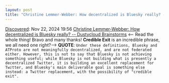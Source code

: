 ```yaml
---
layout: post
title: "Christine Lemmer-Webber: How decentralized is Bluesky really? -- Dustycloud Brainstorms"
---
```

[Discovered](http://rolandtanglao.com/2020/07/29/p1-blogthis-checkvist-list-links-to-blog/): Nov 22, 2024 19:56 [Christine Lemmer-Webber: How decentralized is Bluesky really? -- Dustycloud Brainstorms](https://dustycloud.org/blog/how-decentralized-is-bluesky/) <-- Read the whole thing! Bravo and many thanks! **Credible Exit** is an incredible phrase, we all need one right?--> **QUOTE**: `Under these definitions, Bluesky and ATProto are not meaningfully decentralized, and are not federated either. However, this is not to say that Bluesky is not achieving something useful; while Bluesky is not building what is presently a decentralized Twⅈtter, it is building an excellent replacement for Twⅈtter, and Bluesky's main deliverable goal is something else instead: a Twⅈtter replacement, with the possibility of "credible exit".`
